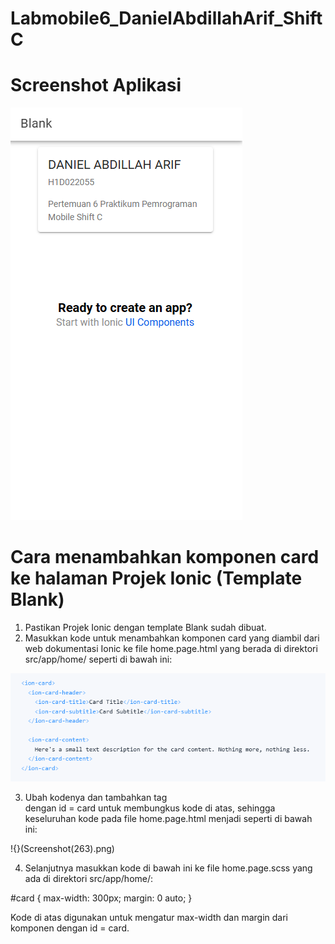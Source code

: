 # Labmobile6_DanielAbdillahArif_ShiftC

# Screenshot Aplikasi

![](Screenshot(260).png)

# Cara menambahkan komponen card ke halaman Projek Ionic (Template Blank)

1. Pastikan Projek Ionic dengan template Blank sudah dibuat.
2. Masukkan kode untuk menambahkan komponen card yang diambil dari web dokumentasi Ionic ke file home.page.html yang berada di direktori src/app/home/ seperti di bawah ini:

  ![](Screenshot(261).png)

3.  Ubah kodenya dan tambahkan tag <div> dengan id = card untuk membungkus kode di atas, sehingga keseluruhan kode pada file home.page.html menjadi seperti di bawah ini:

  !{}(Screenshot(263).png)

4.  Selanjutnya masukkan kode di bawah ini ke file home.page.scss yang ada di direktori src/app/home/:

  #card {
    max-width: 300px;
    margin: 0 auto;
  }

Kode di atas digunakan untuk mengatur max-width dan margin dari komponen dengan id = card.
